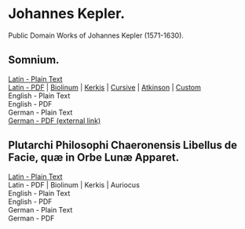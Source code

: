 # Johannes Kepler.

Public Domain Works of Johannes Kepler (1571-1630).

## Somnium.

[Latin - Plain Text](somnium/full-text-latin.md)  
[Latin - PDF](https://cdn.solaranamnesis.com/Kepler/Somnium/kepler_somnium_1634_latin.pdf) | [Biolinum](https://cdn.solaranamnesis.com/Kepler/Somnium/kepler_somnium_1634_latin_biolinum.pdf) | [Kerkis](https://cdn.solaranamnesis.com/Kepler/Somnium/kepler_somnium_1634_latin_kerkis.pdf) | [Cursive](https://cdn.solaranamnesis.com/Kepler/Somnium/kepler_somnium_1634_latin_frcursive.pdf) | [Atkinson](https://cdn.solaranamnesis.com/Kepler/Somnium/kepler_somnium_1634_latin_atkinson.pdf) | [Custom](https://cdn.solaranamnesis.com/Kepler/Somnium/kepler_somnium_1634_latin_custommoon.pdf)  
English - Plain Text  
English - PDF  
German - Plain Text  
[German - PDF (external link)](https://archiv.ub.uni-heidelberg.de/volltextserver/15537/)  

## Plutarchi Philosophi Chaeronensis Libellus de Facie, quæ in Orbe Lunæ Apparet.

[Latin - Plain Text](plutarchi-libellus-facie-orbe-lunae-apparet/full-text-latin.md)  
Latin - PDF | Biolinum | Kerkis | Auriocus  
English - Plain Text  
English - PDF  
German - Plain Text  
German - PDF  
